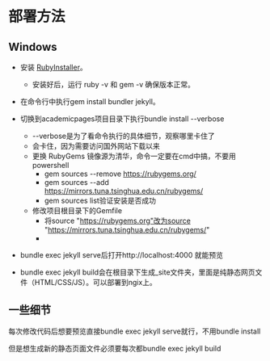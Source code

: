 # 部署方法
## Windows
- 安装 [RubyInstaller](https://rubyinstaller.org/downloads/)。
  - 安装好后，运行 ruby -v 和 gem -v 确保版本正常。

- 在命令行中执行gem install bundler jekyll。

- 切换到academicpages项目目录下执行bundle install --verbose
    - --verbose是为了看命令执行的具体细节，观察哪里卡住了
    - 会卡住，因为需要访问国外网站下载以来
    - 更换 RubyGems 镜像源为清华，命令一定要在cmd中搞，不要用powershell
      - gem sources --remove https://rubygems.org/
      - gem sources --add https://mirrors.tuna.tsinghua.edu.cn/rubygems/
      - gem sources list验证安装是否成功
    - 修改项目根目录下的Gemfile
      - 将source "https://rubygems.org"改为source "https://mirrors.tuna.tsinghua.edu.cn/rubygems/"
      - 
- bundle exec jekyll serve后打开http://localhost:4000 就能预览

- bundle exec jekyll build会在根目录下生成_site文件夹，里面是纯静态网页文件（HTML/CSS/JS）。可以部署到ngix上。

## 一些细节
每次修改代码后想要预览直接bundle exec jekyll serve就行，不用bundle install

但是想生成新的静态页面文件必须要每次都bundle exec jekyll build
